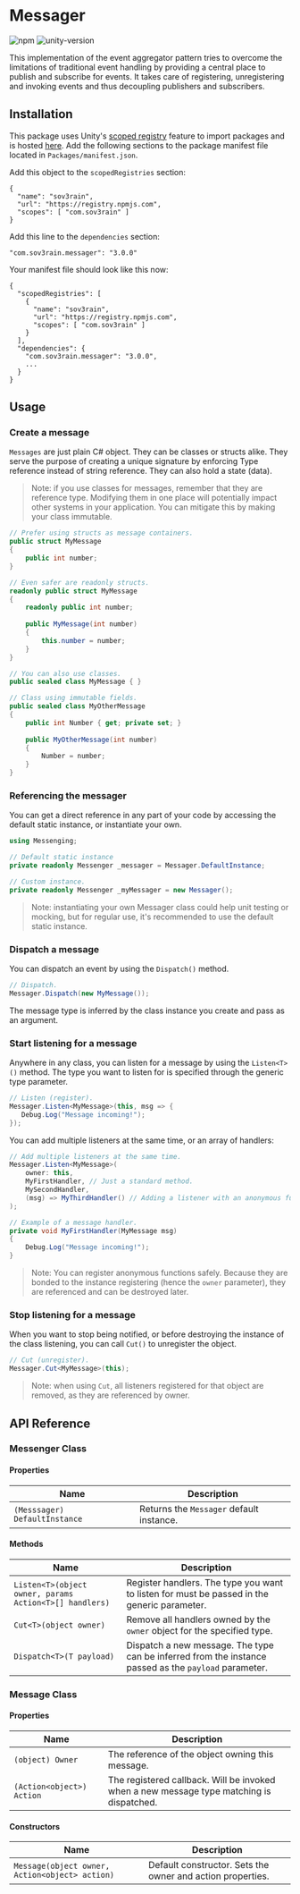 # Messager

![npm](https://img.shields.io/npm/v/com.sov3rain.messager) ![unity-version](https://img.shields.io/badge/unity-2019.4%2B-lightgrey)

This implementation of the event aggregator pattern tries to overcome the limitations of traditional event handling by providing a central place to publish and subscribe for events. It takes care of registering, unregistering and invoking events and thus decoupling publishers and subscribers.

## Installation

This package uses Unity's [scoped registry](https://docs.unity3d.com/Manual/upm-scoped.html) feature to import packages and is hosted [here](https://www.npmjs.com/package/com.sov3rain.messager). Add the following sections to the package manifest file located in `Packages/manifest.json`.

Add this object to the `scopedRegistries` section:

```
{
  "name": "sov3rain",
  "url": "https://registry.npmjs.com",
  "scopes": [ "com.sov3rain" ]
}
```

Add  this line to the `dependencies` section:

```
"com.sov3rain.messager": "3.0.0"
```

Your manifest file should look like this now:

```
{
  "scopedRegistries": [
    {
      "name": "sov3rain",
      "url": "https://registry.npmjs.com",
      "scopes": [ "com.sov3rain" ]
	}
  ],
  "dependencies": {
    "com.sov3rain.messager": "3.0.0",
    ...
  }
}
```

## Usage
### Create a message

`Messages` are just plain C# object. They can be classes or structs alike. They serve the purpose of creating a unique signature by enforcing Type reference instead of string reference. They can also hold a state (data).

> Note: if you use classes for messages, remember that they are reference type. Modifying them in one place will potentially impact other systems in your application. You can mitigate this by making your class immutable.

```csharp
// Prefer using structs as message containers.
public struct MyMessage
{
    public int number;
}

// Even safer are readonly structs.
readonly public struct MyMessage
{
    readonly public int number;
    
    public MyMessage(int number)
    {
        this.number = number;
    }
}

// You can also use classes.
public sealed class MyMessage { } 

// Class using immutable fields.
public sealed class MyOtherMessage
{ 
    public int Number { get; private set; }
  
  	public MyOtherMessage(int number)
    {
        Number = number;
    }
}
```

### Referencing the messager

You can get a direct reference in any part of your code by accessing the default static instance, or instantiate your own.

```csharp
using Messenging;

// Default static instance
private readonly Messenger _messager = Messager.DefaultInstance;

// Custom instance.
private readonly Messenger _myMessager = new Messager();
```

> Note: instantiating your own Messager class could help unit testing or mocking, but for regular use, it's recommended to use the default static instance.

### Dispatch a message

You can dispatch an event by using the `Dispatch()` method.

```csharp
// Dispatch.
Messager.Dispatch(new MyMessage());
```

The message type is inferred by the class instance you create and pass as an argument.

### Start listening for a message

Anywhere in any class, you can listen for a message by using the `Listen<T>()` method. The type you want to listen for is specified through the generic type parameter.

`````c#
// Listen (register).
Messager.Listen<MyMessage>(this, msg => {
   Debug.Log("Message incoming!"); 
});
`````

 You can add multiple listeners at the same time, or an array of handlers:

`````c#
// Add multiple listeners at the same time.
Messager.Listen<MyMessage>(
    owner: this,
    MyFirstHandler, // Just a standard method.
    MySecondHandler,
    (msg) => MyThirdHandler() // Adding a listener with an anonymous function.
);

// Example of a message handler.
private void MyFirstHandler(MyMessage msg)
{
    Debug.Log("Message incoming!");
}
`````

> Note: You can register anonymous functions safely. Because they are bonded to the instance registering (hence the `owner` parameter), they are referenced and can be destroyed later.

### Stop listening for a message

When you want to stop being notified, or before destroying the instance of the class listening, you can call `Cut()` to unregister the object.

`````c#
// Cut (unregister).
Messager.Cut<MyMessage>(this);
`````

> Note: when using `Cut`, all listeners registered for that object are removed, as they are referenced by owner. 

## API Reference

### Messenger Class

#### Properties

| Name                          | Description                              |
| ----------------------------- | ---------------------------------------- |
| `(Messsager) DefaultInstance` | Returns the `Messager` default instance. |

#### Methods

| Name                                                   | Description                                                                                           |
| ------------------------------------------------------ | ----------------------------------------------------------------------------------------------------- |
| `Listen<T>(object owner, params Action<T>[] handlers)` | Register handlers. The type you want to listen for must be passed in the generic parameter.           |
| `Cut<T>(object owner)`                                 | Remove all handlers owned by the `owner` object for the specified type.                               |
| `Dispatch<T>(T payload)`                               | Dispatch a new message. The type can be inferred from the instance passed as the `payload` parameter. |

### Message Class

#### Properties

| Name                      | Description                                                                              |
| ------------------------- | ---------------------------------------------------------------------------------------- |
| `(object) Owner`          | The reference of the object owning this message.                                         |
| `(Action<object>) Action` | The registered callback. Will be invoked when a new message type matching is dispatched. |

#### Constructors

| Name                                           | Description                                                |
| ---------------------------------------------- | ---------------------------------------------------------- |
| `Message(object owner, Action<object> action)` | Default constructor. Sets the owner and action properties. |
